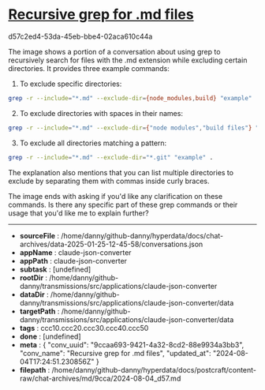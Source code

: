# [Recursive grep for .md files](https://claude.ai/chat/9ccaa693-9421-4a32-8cd2-88e9934a3bb3)

d57c2ed4-53da-45eb-bbe4-02aca610c44a

 The image shows a portion of a conversation about using grep to recursively search for files with the .md extension while excluding certain directories. It provides three example commands:

1. To exclude specific directories:
```bash
grep -r --include="*.md" --exclude-dir={node_modules,build} "example" .
```

2. To exclude directories with spaces in their names:
```bash
grep -r --include="*.md" --exclude-dir={"node modules","build files"} "example" .
```

3. To exclude all directories matching a pattern:
```bash
grep -r --include="*.md" --exclude-dir="*.git" "example" .
```

The explanation also mentions that you can list multiple directories to exclude by separating them with commas inside curly braces.

The image ends with asking if you'd like any clarification on these commands. Is there any specific part of these grep commands or their usage that you'd like me to explain further?

---

* **sourceFile** : /home/danny/github-danny/hyperdata/docs/chat-archives/data-2025-01-25-12-45-58/conversations.json
* **appName** : claude-json-converter
* **appPath** : claude-json-converter
* **subtask** : [undefined]
* **rootDir** : /home/danny/github-danny/transmissions/src/applications/claude-json-converter
* **dataDir** : /home/danny/github-danny/transmissions/src/applications/claude-json-converter/data
* **targetPath** : /home/danny/github-danny/transmissions/src/applications/claude-json-converter/data
* **tags** : ccc10.ccc20.ccc30.ccc40.ccc50
* **done** : [undefined]
* **meta** : {
  "conv_uuid": "9ccaa693-9421-4a32-8cd2-88e9934a3bb3",
  "conv_name": "Recursive grep for .md files",
  "updated_at": "2024-08-04T17:24:51.230856Z"
}
* **filepath** : /home/danny/github-danny/hyperdata/docs/postcraft/content-raw/chat-archives/md/9cca/2024-08-04_d57.md
